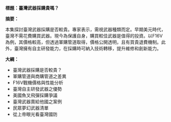 **標題：臺灣武器採購貴嗎？**

**摘要：**

本集探討臺灣武器採購是否較貴。專家表示，需視武器種類而定。早期美元時代，臺灣不需花費購買武器。現今為保護自身，購買較佳武器是值得的投資。以F16V為例，其價格較高，但透過軍購管道取得，價格公開透明，且有買貴退費機制。此外，臺灣擁有自主研發能力，在採購時可納入技術轉移，提升維修和創新能力。

**大綱：**

* 臺灣武器採購是否較貴？
* 軍購管道與商購管道之差異
* F16V戰機價格與性能分析
* 臺灣自主研發武器之優勢
* 美國魚叉飛彈採購爭議
* 臺灣武器賣給他國之案例
* 民眾夢幻武器清單
* 從上帝眼光看臺灣國防